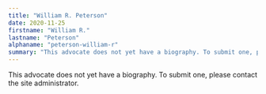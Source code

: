 ```yaml
---
title: "William R. Peterson"
date: 2020-11-25
firstname: "William R."
lastname: "Peterson"
alphaname: "peterson-william-r"
summary: "This advocate does not yet have a biography. To submit one, please contact the site administrator."
---
```

This advocate does not yet have a biography. To submit one, please contact the site administrator.

